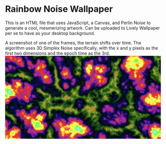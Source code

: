 # Rainbow Noise Wallpaper

This is an HTML file that uses JavaScript, a Canvas, and Perlin Noise to generate a cool, mesmerizing artwork. Can be uploaded to Lively Wallpaper per se to have as your desktop background.

A screenshot of one of the frames, the terrain shifts over time. The algorithm uses 3D Simplex Noise specifically, with the x and y pixels as the first two dimensions and the epoch time as the 3rd.
![Screenshot](screenshot.png)